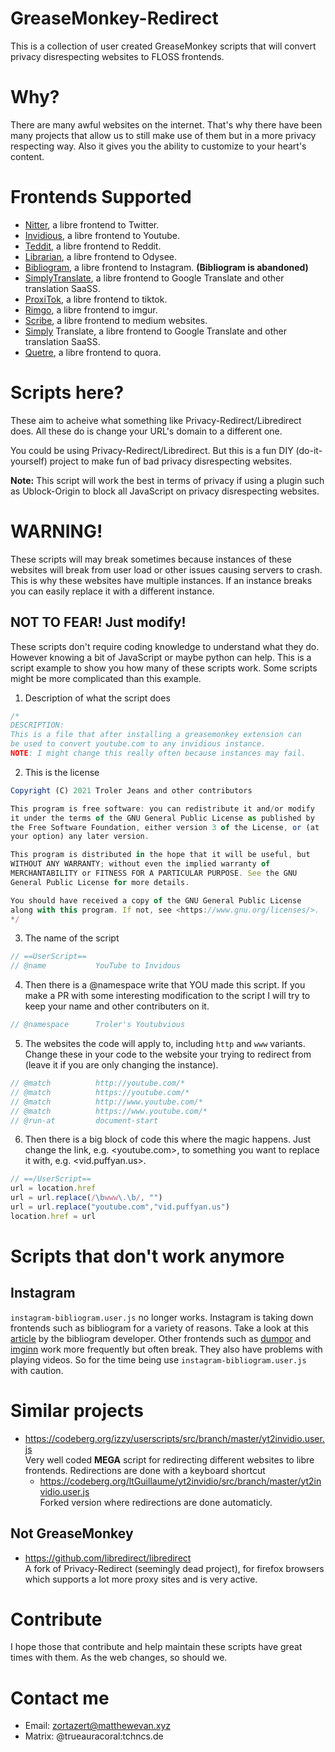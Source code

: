 # GreaseMonkey-Redirect

This is a collection of user created GreaseMonkey scripts that will convert privacy disrespecting websites to FLOSS frontends.

# Why?

There are many awful websites on the internet. That's why there have been many projects that allow us to still make use of them but in a more privacy respecting way. Also it gives you the ability to customize to your heart's content.

# Frontends Supported

<!-- *WARNING: Some of these projects are hosted on Github, which uses proprietary JavaScript. Fortunately, it is not necessary to view repositories, so you can disable it.* -->

- [Nitter](https://github.com/zedeus/nitter), a libre frontend to Twitter.
- [Invidious](https://github.com/iv-org/invidious), a libre frontend to Youtube.
- [Teddit](https://codeberg.org/teddit/teddit), a libre frontend to Reddit.
- [Librarian](https://codeberg.org/librarian/librarian), a libre frontend to Odysee.
- [Bibliogram](https://sr.ht/~cadence/bibliogram/), a libre frontend to Instagram. **(Bibliogram is abandoned)**
- [SimplyTranslate](https://codeberg.org/SimpleWeb/SimplyTranslate-Web), a libre frontend to Google Translate and other translation SaaSS.
- [ProxiTok](https://github.com/pablouser1/ProxiTok), a libre frontend to tiktok.
- [Rimgo](https://codeberg.org/video-prize-ranch/rimgo), a libre frontend to imgur.
- [Scribe](https://git.sr.ht/~edwardloveall/scribe), a libre frontend to medium websites.
- [Simply](https://git.sr.ht/~metalune/simplytranslate_web) Translate, a libre frontend to Google Translate and other translation SaaSS.
- [Quetre](https://github.com/zyachel/quetre), a libre frontend to quora.

# Scripts here?
These aim to acheive what something like Privacy-Redirect/Libredirect does. All these do is change your URL's domain to a different one.

You could be using Privacy-Redirect/Libredirect. But this is a fun DIY (do-it-yourself) project to make fun of bad privacy disrespecting websites.

**Note:** This script will work the best in terms of privacy if using a plugin such as Ublock-Origin to block all JavaScript on privacy disrespecting websites.

# WARNING!
These scripts will may break sometimes because instances of these websites will break from user load or other issues causing servers to crash. This is why these websites have multiple instances. If an instance breaks you can easily replace it with a different instance.

## NOT TO FEAR! Just modify!
These scripts don't require coding knowledge to understand what they do. However knowing a bit of JavaScript or maybe python can help. 
This is a script example to show you how many of these scripts work. Some scripts might be more complicated than this example.

1. Description of what the script does
```javascript
/*
DESCRIPTION:
This is a file that after installing a greasemonkey extension can
be used to convert youtube.com to any invidious instance.
NOTE: I might change this really often because instances may fail.
```

2. This is the license
```javascript
Copyright (C) 2021 Troler Jeans and other contributors

This program is free software: you can redistribute it and/or modify
it under the terms of the GNU General Public License as published by
the Free Software Foundation, either version 3 of the License, or (at
your option) any later version.

This program is distributed in the hope that it will be useful, but
WITHOUT ANY WARRANTY; without even the implied warranty of
MERCHANTABILITY or FITNESS FOR A PARTICULAR PURPOSE. See the GNU
General Public License for more details.

You should have received a copy of the GNU General Public License
along with this program. If not, see <https://www.gnu.org/licenses/>.
*/
```

3. The name of the script
```javascript
// ==UserScript==
// @name           YouTube to Invidous
```

4. Then there is a @namespace write that YOU made this script. If you make a PR with some interesting modification to the script I will try to keep your name and other contributers on it.
```javascript
// @namespace      Troler's Youtubvious
```
5. The websites the code will apply to, including `http` and `www` variants. Change these in your code to the website your trying to redirect from (leave it if you are only changing the instance).
```javascript
// @match          http://youtube.com/*
// @match          https://youtube.com/*
// @match          http://www.youtube.com/*
// @match          https://www.youtube.com/*
// @run-at         document-start
```

6. Then there is a big block of code this where the magic happens. Just change the link, e.g. <youtube.com>, to something you want to replace it with, e.g. <vid.puffyan.us>.
```javascript
// ==/UserScript==
url = location.href
url = url.replace(/\bwww\.\b/, "")
url = url.replace("youtube.com","vid.puffyan.us")
location.href = url
```

# Scripts that don't work anymore
## Instagram
`instagram-bibliogram.user.js` no longer works. Instagram is taking down frontends such as bibliogram for a variety of reasons. Take a look at this [article](https://cadence.moe/blog/2022-09-01-discontinuing-bibliogram) by the bibliogram developer. Other frontends such as [dumpor](https://dumpor.com) and [imginn](https://imginn.org) work more frequently but often break. They also have problems with playing videos. So for the time being use `instagram-bibliogram.user.js` with caution.

# Similar projects
- https://codeberg.org/izzy/userscripts/src/branch/master/yt2invidio.user.js <br>
Very well coded **MEGA** script for redirecting different websites to libre frontends. Redirections are done with a keyboard shortcut
	- https://codeberg.org/ltGuillaume/yt2invidio/src/branch/master/yt2invidio.user.js <br>
	Forked version where redirections are done automaticly.

## **Not** GreaseMonkey
- https://github.com/libredirect/libredirect <br>
A fork of Privacy-Redirect (seemingly dead project), for firefox browsers which supports a lot more proxy sites and is very active.

# Contribute
I hope those that contribute and help maintain these scripts have great times with them. As the web changes, so should we.

# Contact me
- Email: zortazert@matthewevan.xyz
- Matrix: @trueauracoral:tchncs.de
